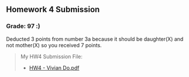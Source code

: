 ## Homework 4 Submission 

### Grade: 97 :) 

Deducted 3 points from number 3a because it should be daughter(X) and not mother(X) so you received 7 points. 


>My HW4 Submission File: 
>* [HW4 - Vivian Do.pdf](https://github.com/odnaiviv/CSC-4330/blob/main/Homework%204/HW4%20-%20Vivian%20Do.pdf) 

